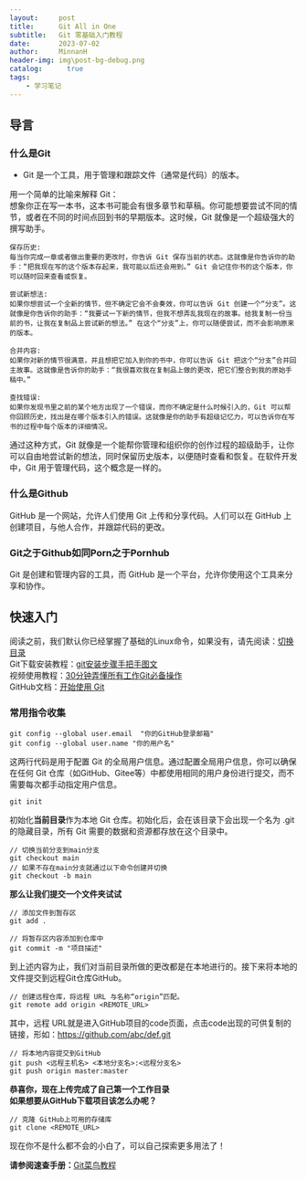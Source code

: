 ```yaml
---
layout:     post
title:      Git All in One
subtitle:   Git 零基础入门教程
date:       2023-07-02
author:     MinnanH
header-img: img\post-bg-debug.png
catalog: 	  true
tags:
    - 学习笔记
---
```


## 导言
### **什么是Git**  

- Git 是一个工具，用于管理和跟踪文件（通常是代码）的版本。

用一个简单的比喻来解释 Git：  
想象你正在写一本书，这本书可能会有很多章节和草稿。你可能想要尝试不同的情节，或者在不同的时间点回到书的早期版本。这时候，Git 就像是一个超级强大的撰写助手。  

    保存历史:  
    每当你完成一章或者做出重要的更改时，你告诉 Git 保存当前的状态。这就像是你告诉你的助手：“把我现在写的这个版本存起来，我可能以后还会用到。” Git 会记住你书的这个版本，你可以随时回来查看或恢复。

    尝试新想法:  
    如果你想尝试一个全新的情节，但不确定它会不会奏效，你可以告诉 Git 创建一个“分支”。这就像是你告诉你的助手：“我要试一下新的情节，但我不想弄乱我现在的故事。给我复制一份当前的书，让我在复制品上尝试新的想法。” 在这个“分支”上，你可以随便尝试，而不会影响原来的版本。

    合并内容:  
    如果你对新的情节很满意，并且想把它加入到你的书中，你可以告诉 Git 把这个“分支”合并回主故事。这就像是告诉你的助手：“我很喜欢我在复制品上做的更改，把它们整合到我的原始手稿中。”

    查找错误:  
    如果你发现书里之前的某个地方出现了一个错误，而你不确定是什么时候引入的，Git 可以帮你回顾历史，找出是在哪个版本引入的错误。这就像是你的助手有超级记忆力，可以告诉你在写书的过程中每个版本的详细情况。

通过这种方式，Git 就像是一个能帮你管理和组织你的创作过程的超级助手，让你可以自由地尝试新的想法，同时保留历史版本，以便随时查看和恢复。在软件开发中，Git 用于管理代码，这个概念是一样的。

### **什么是Github**  
GitHub 是一个网站，允许人们使用 Git 上传和分享代码。人们可以在 GitHub 上创建项目，与他人合作，并跟踪代码的更改。  

### **Git之于Github如同Porn之于Pornhub**

Git 是创建和管理内容的工具，而 GitHub 是一个平台，允许你使用这个工具来分享和协作。

## 快速入门

阅读之前，我们默认你已经掌握了基础的Linux命令，如果没有，请先阅读：<a href="https://www.runoob.com/linux/linux-comm-cd.html">切换目录</a>  
Git下载安装教程：<a href="https://zhuanlan.zhihu.com/p/443527549">git安装步骤手把手图文</a>  
视频使用教程：<a href="https://www.bilibili.com/video/BV1pX4y1S7Dq/?spm_id_from=333.337.search-card.all.click&vd_source=edb3e10756d887b03a28940b74e144bf">30分钟弄懂所有工作Git必备操作</a>  
GitHub文档：<a href="https://docs.github.com/zh/get-started/getting-started-with-git">开始使用 Git</a>
### **常用指令收集**  
```vim
git config --global user.email  "你的GitHub登录邮箱"
git config --global user.name "你的用户名"
```
这两行代码是用于配置 Git 的全局用户信息。通过配置全局用户信息，你可以确保在任何 Git 仓库（如GitHub、Gitee等）中都使用相同的用户身份进行提交，而不需要每次都手动指定用户信息。  

```vim
git init
```
初始化**当前目录**作为本地 Git 仓库。初始化后，会在该目录下会出现一个名为 .git 的隐藏目录，所有 Git 需要的数据和资源都存放在这个目录中。  

```vim
// 切换当前分支到main分支
git checkout main
// 如果不存在main分支就通过以下命令创建并切换
git checkout -b main
```
**那么让我们提交一个文件夹试试**
```vim
// 添加文件到暂存区
git add .
```
```vim
// 将暂存区内容添加到仓库中
git commit -m "项目描述"
```
到上述内容为止，我们对当前目录所做的更改都是在本地进行的。接下来将本地的文件提交到远程Git仓库GitHub。
```vim
// 创建远程仓库，将远程 URL 与名称“origin”匹配。
git remote add origin <REMOTE_URL>
```
其中，远程 URL就是进入GitHub项目的code页面，点击code出现的可供复制的链接，形如：https://github.com/abc/def.git

```vim
// 将本地内容提交到GitHub
git push <远程主机名> <本地分支名>:<远程分支名>
git push origin master:master
```
**恭喜你，现在上传完成了自己第一个工作目录**  
**如果想要从GitHub下载项目该怎么办呢？**

```vim
// 克隆 GitHub上可用的存储库
git clone <REMOTE_URL>
```

现在你不是什么都不会的小白了，可以自己探索更多用法了！

**请参阅速查手册：**<a href="https://www.runoob.com/git/git-tutorial.html">Git菜鸟教程</a>
